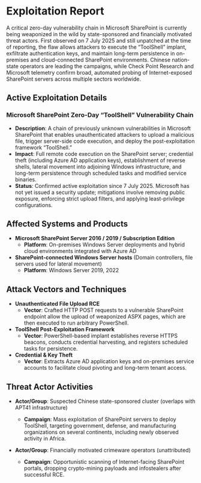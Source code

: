 # Exploitation Report

A critical zero-day vulnerability chain in Microsoft SharePoint is currently being weaponized in the wild by state-sponsored and financially motivated threat actors. First observed on 7 July 2025 and still unpatched at the time of reporting, the flaw allows attackers to execute the “ToolShell” implant, exfiltrate authentication keys, and maintain long-term persistence in on-premises and cloud-connected SharePoint environments. Chinese nation-state operators are leading the campaigns, while Check Point Research and Microsoft telemetry confirm broad, automated probing of Internet-exposed SharePoint servers across multiple sectors worldwide.

## Active Exploitation Details

### Microsoft SharePoint Zero-Day “ToolShell” Vulnerability Chain  
- **Description**: A chain of previously unknown vulnerabilities in Microsoft SharePoint that enables unauthenticated attackers to upload a malicious file, trigger server-side code execution, and deploy the post-exploitation framework “ToolShell.”  
- **Impact**: Full remote code execution on the SharePoint server; credential theft (including Azure AD application keys), establishment of reverse shells, lateral movement into adjoining Windows infrastructure, and long-term persistence through scheduled tasks and modified service binaries.  
- **Status**: Confirmed active exploitation since 7 July 2025. Microsoft has not yet issued a security update; mitigations involve removing public exposure, enforcing strict upload filters, and applying least-privilege configurations.  

## Affected Systems and Products

- **Microsoft SharePoint Server 2016 / 2019 / Subscription Edition**  
  - **Platform**: On-premises Windows Server deployments and hybrid cloud environments integrated with Azure AD  
- **SharePoint-connected Windows Server hosts** (Domain controllers, file servers used for lateral movement)  
  - **Platform**: Windows Server 2019, 2022  

## Attack Vectors and Techniques

- **Unauthenticated File Upload RCE**  
  - **Vector**: Crafted HTTP POST requests to a vulnerable SharePoint endpoint allow the upload of weaponized ASPX pages, which are then executed to run arbitrary PowerShell.  
- **ToolShell Post-Exploitation Framework**  
  - **Vector**: PowerShell-based implant establishes reverse HTTPS beacons, conducts credential harvesting, and registers scheduled tasks for persistence.  
- **Credential & Key Theft**  
  - **Vector**: Extracts Azure AD application keys and on-premises service accounts to facilitate cloud pivoting and long-term tenant access.  

## Threat Actor Activities

- **Actor/Group**: Suspected Chinese state-sponsored cluster (overlaps with APT41 infrastructure)  
  - **Campaign**: Mass exploitation of SharePoint servers to deploy ToolShell, targeting government, defense, and manufacturing organizations on several continents, including newly observed activity in Africa.  

- **Actor/Group**: Financially motivated crimeware operators (unattributed)  
  - **Campaign**: Opportunistic scanning of Internet-facing SharePoint portals, dropping crypto-mining payloads and infostealers after successful RCE.  

